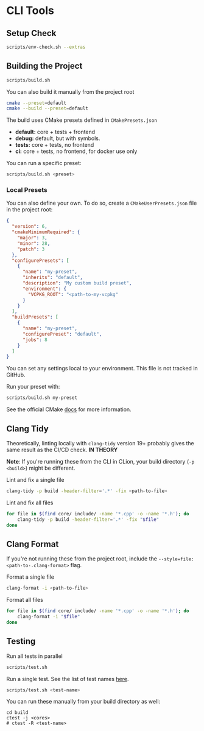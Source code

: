 # CLI Tools

## Setup Check
```bash
scripts/env-check.sh --extras
```

## Building the Project
```bash
scripts/build.sh
```

You can also build it manually from the project root
```bash
cmake --preset=default
cmake --build --preset=default
```

The build uses CMake presets defined in `CMakePresets.json`
- **default:** core + tests + frontend
- **debug:** default, but with symbols.
- **tests:** core + tests, no frontend
- **ci:** core + tests, no frontend, for docker use only

You can run a specific preset:
```bash
scripts/build.sh <preset>
```

### Local Presets
You can also define your own. To do so, create a `CMakeUserPresets.json` file in the project root:
```json
{
  "version": 6,
  "cmakeMinimumRequired": {
    "major": 3,
    "minor": 28,
    "patch": 3
  },
  "configurePresets": [
    {
      "name": "my-preset",
      "inherits": "default",
      "description": "My custom build preset",
      "environment": {
        "VCPKG_ROOT": "<path-to-my-vcpkg"
      }
    }
  ],
  "buildPresets": [
    {
      "name": "my-preset",
      "configurePreset": "default",
      "jobs": 8
    }
  ]
}
```

You can set any settings local to your environment. This file is not tracked in GitHub.

Run your preset with:
```bash
scripts/build.sh my-preset
```

See the official CMake [docs](https://cmake.org/cmake/help/latest/manual/cmake-presets.7.html) for more information.

## Clang Tidy
Theoretically, linting locally with `clang-tidy` version 19+ probably gives the same result as the CI/CD check. **IN THEORY**

**Note**: If you're running these from the CLI in CLion, your build directory (`-p <build>`) might be different.

Lint and fix a single file
```bash
clang-tidy -p build -header-filter='.*' -fix <path-to-file>
```

Lint and fix all files
```bash
for file in $(find core/ include/ -name '*.cpp' -o -name '*.h'); do
	clang-tidy -p build -header-filter='.*' -fix "$file"
done
```

## Clang Format
If you're not running these from the project root, include the `--style=file:<path-to-.clang-format>` flag.

Format a single file
```bash
clang-format -i <path-to-file>
```

Format all files
```bash
for file in $(find core/ include/ -name '*.cpp' -o -name '*.h'); do
	clang-format -i "$file"
done
```

## Testing
Run all tests in parallel
```bash
scripts/test.sh
```

Run a single test. See the list of test names [here](https://github.com/bgevko/nes-emu/blob/docs/docs/Test_Names.md).
```bash
scripts/test.sh <test-name>
```

You can run these manually from your build directory as well:
```
cd build
ctest -j <cores>
# ctest -R <test-name>
```
